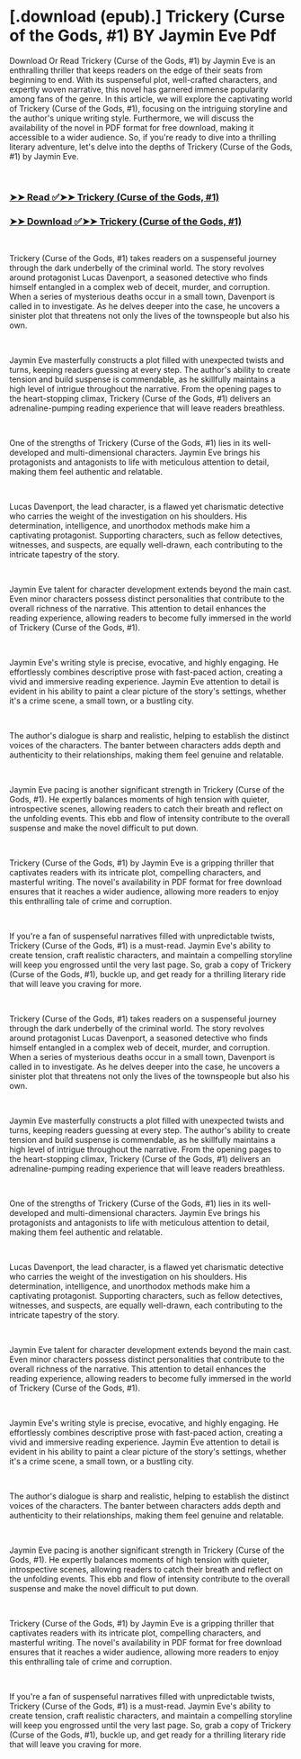 # [.download (epub).] Trickery (Curse of the Gods, #1) BY Jaymin Eve Pdf

<p>Download Or Read Trickery (Curse of the Gods, #1) by Jaymin Eve is an enthralling thriller that keeps readers on the edge of their seats from beginning to end. With its suspenseful plot, well-crafted characters, and expertly woven narrative, this novel has garnered immense popularity among fans of the genre. In this article, we will explore the captivating world of Trickery (Curse of the Gods, #1), focusing on the intriguing storyline and the author's unique writing style. Furthermore, we will discuss the availability of the novel in PDF format for free download, making it accessible to a wider audience. So, if you're ready to dive into a thrilling literary adventure, let's delve into the depths of Trickery (Curse of the Gods, #1) by Jaymin Eve.</p>
<p>&nbsp;</p>

### [➤➤ Read ✅➤➤ Trickery (Curse of the Gods, #1)](https://thehelpfulbooks.blogspot.com/id/33898320)

### [➤➤ Download ✅➤➤ Trickery (Curse of the Gods, #1)](https://thehelpfulbooks.blogspot.com/id/33898320)

<p>&nbsp;</p>
<p>Trickery (Curse of the Gods, #1) takes readers on a suspenseful journey through the dark underbelly of the criminal world. The story revolves around protagonist Lucas Davenport, a seasoned detective who finds himself entangled in a complex web of deceit, murder, and corruption. When a series of mysterious deaths occur in a small town, Davenport is called in to investigate. As he delves deeper into the case, he uncovers a sinister plot that threatens not only the lives of the townspeople but also his own.</p>
<p>&nbsp;</p>
<p>Jaymin Eve masterfully constructs a plot filled with unexpected twists and turns, keeping readers guessing at every step. The author's ability to create tension and build suspense is commendable, as he skillfully maintains a high level of intrigue throughout the narrative. From the opening pages to the heart-stopping climax, Trickery (Curse of the Gods, #1) delivers an adrenaline-pumping reading experience that will leave readers breathless.</p>
<p>&nbsp;</p>
<p>One of the strengths of Trickery (Curse of the Gods, #1) lies in its well-developed and multi-dimensional characters. Jaymin Eve brings his protagonists and antagonists to life with meticulous attention to detail, making them feel authentic and relatable.</p>
<p>&nbsp;</p>
<p>Lucas Davenport, the lead character, is a flawed yet charismatic detective who carries the weight of the investigation on his shoulders. His determination, intelligence, and unorthodox methods make him a captivating protagonist. Supporting characters, such as fellow detectives, witnesses, and suspects, are equally well-drawn, each contributing to the intricate tapestry of the story.</p>
<p>&nbsp;</p>
<p>Jaymin Eve talent for character development extends beyond the main cast. Even minor characters possess distinct personalities that contribute to the overall richness of the narrative. This attention to detail enhances the reading experience, allowing readers to become fully immersed in the world of Trickery (Curse of the Gods, #1).</p>
<p>&nbsp;</p>
<p>Jaymin Eve's writing style is precise, evocative, and highly engaging. He effortlessly combines descriptive prose with fast-paced action, creating a vivid and immersive reading experience. Jaymin Eve attention to detail is evident in his ability to paint a clear picture of the story's settings, whether it's a crime scene, a small town, or a bustling city.</p>
<p>&nbsp;</p>
<p>The author's dialogue is sharp and realistic, helping to establish the distinct voices of the characters. The banter between characters adds depth and authenticity to their relationships, making them feel genuine and relatable.</p>
<p>&nbsp;</p>
<p>Jaymin Eve pacing is another significant strength in Trickery (Curse of the Gods, #1). He expertly balances moments of high tension with quieter, introspective scenes, allowing readers to catch their breath and reflect on the unfolding events. This ebb and flow of intensity contribute to the overall suspense and make the novel difficult to put down.</p>
<p>&nbsp;</p>
<p>Trickery (Curse of the Gods, #1) by Jaymin Eve is a gripping thriller that captivates readers with its intricate plot, compelling characters, and masterful writing. The novel's availability in PDF format for free download ensures that it reaches a wider audience, allowing more readers to enjoy this enthralling tale of crime and corruption.</p>
<p>&nbsp;</p>
<p>If you're a fan of suspenseful narratives filled with unpredictable twists, Trickery (Curse of the Gods, #1) is a must-read. Jaymin Eve's ability to create tension, craft realistic characters, and maintain a compelling storyline will keep you engrossed until the very last page. So, grab a copy of Trickery (Curse of the Gods, #1), buckle up, and get ready for a thrilling literary ride that will leave you craving for more.</p>
<p>&nbsp;</p>
<p>Trickery (Curse of the Gods, #1) takes readers on a suspenseful journey through the dark underbelly of the criminal world. The story revolves around protagonist Lucas Davenport, a seasoned detective who finds himself entangled in a complex web of deceit, murder, and corruption. When a series of mysterious deaths occur in a small town, Davenport is called in to investigate. As he delves deeper into the case, he uncovers a sinister plot that threatens not only the lives of the townspeople but also his own.</p>
<p>&nbsp;</p>
<p>Jaymin Eve masterfully constructs a plot filled with unexpected twists and turns, keeping readers guessing at every step. The author's ability to create tension and build suspense is commendable, as he skillfully maintains a high level of intrigue throughout the narrative. From the opening pages to the heart-stopping climax, Trickery (Curse of the Gods, #1) delivers an adrenaline-pumping reading experience that will leave readers breathless.</p>
<p>&nbsp;</p>
<p>One of the strengths of Trickery (Curse of the Gods, #1) lies in its well-developed and multi-dimensional characters. Jaymin Eve brings his protagonists and antagonists to life with meticulous attention to detail, making them feel authentic and relatable.</p>
<p>&nbsp;</p>
<p>Lucas Davenport, the lead character, is a flawed yet charismatic detective who carries the weight of the investigation on his shoulders. His determination, intelligence, and unorthodox methods make him a captivating protagonist. Supporting characters, such as fellow detectives, witnesses, and suspects, are equally well-drawn, each contributing to the intricate tapestry of the story.</p>
<p>&nbsp;</p>
<p>Jaymin Eve talent for character development extends beyond the main cast. Even minor characters possess distinct personalities that contribute to the overall richness of the narrative. This attention to detail enhances the reading experience, allowing readers to become fully immersed in the world of Trickery (Curse of the Gods, #1).</p>
<p>&nbsp;</p>
<p>Jaymin Eve's writing style is precise, evocative, and highly engaging. He effortlessly combines descriptive prose with fast-paced action, creating a vivid and immersive reading experience. Jaymin Eve attention to detail is evident in his ability to paint a clear picture of the story's settings, whether it's a crime scene, a small town, or a bustling city.</p>
<p>&nbsp;</p>
<p>The author's dialogue is sharp and realistic, helping to establish the distinct voices of the characters. The banter between characters adds depth and authenticity to their relationships, making them feel genuine and relatable.</p>
<p>&nbsp;</p>
<p>Jaymin Eve pacing is another significant strength in Trickery (Curse of the Gods, #1). He expertly balances moments of high tension with quieter, introspective scenes, allowing readers to catch their breath and reflect on the unfolding events. This ebb and flow of intensity contribute to the overall suspense and make the novel difficult to put down.</p>
<p>&nbsp;</p>
<p>Trickery (Curse of the Gods, #1) by Jaymin Eve is a gripping thriller that captivates readers with its intricate plot, compelling characters, and masterful writing. The novel's availability in PDF format for free download ensures that it reaches a wider audience, allowing more readers to enjoy this enthralling tale of crime and corruption.</p>
<p>&nbsp;</p>
<p>If you're a fan of suspenseful narratives filled with unpredictable twists, Trickery (Curse of the Gods, #1) is a must-read. Jaymin Eve's ability to create tension, craft realistic characters, and maintain a compelling storyline will keep you engrossed until the very last page. So, grab a copy of Trickery (Curse of the Gods, #1), buckle up, and get ready for a thrilling literary ride that will leave you craving for more.</p>
<p>&nbsp;</p>
